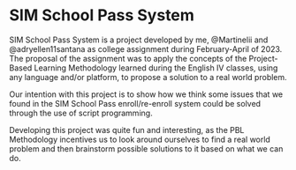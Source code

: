 # SIM School Pass System

  SIM School Pass System is a project developed by me, @Martinelii and @adryellen11santana as college assignment during February-April of 2023. The proposal of the assignment was to apply the concepts of the Project-Based Learning Methodology learned during the English IV classes, using any language and/or platform, to propose a solution to a real world problem.
<!--  We chose to focus on the SIM School Pass enroll & re-enroll system as it is a student's right and we believe that simplifying/facilitating this process in order to make it more pratical will leave a positive affect on the community, as well as we having plenty of experience with it as it is part of our daily lives. -->

<!--  We believe the SIM (Sistema Integrado Mauá) School Pass system works just fine and helps the community a lot, it is in it's enroll/re-enroll system that we found some issues such as the lack of clarity about the requirements for obtaining the pass as well as the necessary documents, the form to be filled and the pass' regulamentation being hosted on different websites, and the overall lack of computerization of the process. -->
  Our intention with this project is to show how we think some issues that we found in the SIM School Pass enroll/re-enroll system could be solved through the use of script programming.

  Developing this project was quite fun and interesting, as the PBL Methodology incentives us to look around ourselves to find a real world problem and then brainstorm possible solutions to it based on what we can do. 
